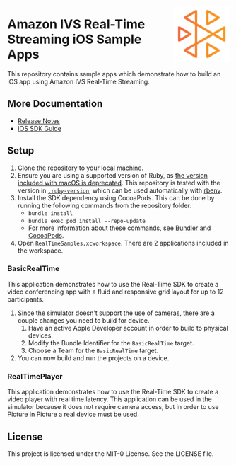<a href="https://docs.aws.amazon.com/ivs/"><img align="right" width="128px" src="./ivs-logo.svg"></a>

# Amazon IVS Real-Time Streaming iOS Sample Apps

This repository contains sample apps which demonstrate how to build an iOS app using Amazon IVS Real-Time Streaming.

## More Documentation

+ [Release Notes](https://docs.aws.amazon.com/ivs/latest/userguide/release-notes.html)
+ [iOS SDK Guide](https://docs.aws.amazon.com/ivs/latest/userguide/broadcast-ios.html)

## Setup

1. Clone the repository to your local machine.
1. Ensure you are using a supported version of Ruby, as [the version included with macOS is deprecated](https://developer.apple.com/documentation/macos-release-notes/macos-catalina-10_15-release-notes#Scripting-Language-Runtimes). This repository is tested with the version in [`.ruby-version`](./.ruby-version), which can be used automatically with [rbenv](https://github.com/rbenv/rbenv#installation).
1. Install the SDK dependency using CocoaPods. This can be done by running the following commands from the repository folder:
   * `bundle install`
   * `bundle exec pod install --repo-update`
   * For more information about these commands, see [Bundler](https://bundler.io/) and [CocoaPods](https://guides.cocoapods.org/using/getting-started.html).
1. Open `RealTimeSamples.xcworkspace`. There are 2 applications included in the workspace.

### BasicRealTime

This application demonstrates how to use the Real-Time SDK to create a video conferencing app with a fluid and responsive grid layout for up to 12 participants.

1. Since the simulator doesn't support the use of cameras, there are a couple changes you need to build for device.
    1. Have an active Apple Developer account in order to build to physical devices.
    1. Modify the Bundle Identifier for the `BasicRealTime` target.
    1. Choose a Team for the `BasicRealTime` target.
1. You can now build and run the projects on a device.

### RealTimePlayer

This application demonstrates how to use the Real-Time SDK to create a video player with real time latency. This application can be used in the simulator because it does not require camera access, but in order to use Picture in Picture a real device must be used.

## License
This project is licensed under the MIT-0 License. See the LICENSE file.
